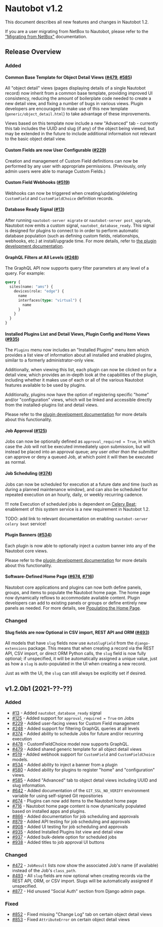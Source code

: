 # Nautobot v1.2

This document describes all new features and changes in Nautobot 1.2.

If you are a user migrating from NetBox to Nautobot, please refer to the ["Migrating from NetBox"](../installation/migrating-from-netbox.md) documentation.

## Release Overview

### Added

#### Common Base Template for Object Detail Views ([#479](https://github.com/nautobot/nautobot/issues/479), [#585](https://github.com/nautobot/nautobot/issues/585))

All "object detail" views (pages displaying details of a single Nautobot record) now inherit from a common base template, providing improved UI consistency, reducing the amount of boilerplate code needed to create a new detail view, and fixing a number of bugs in various views. Plugin developers are encouraged to make use of this new template (`generic/object_detail.html`) to take advantage of these improvements.

Views based on this template now include a new "Advanced" tab - currently this tab includes the UUID and slug (if any) of the object being viewed, but may be extended in the future to include additional information not relevant to the basic object detail view.

#### Custom Fields are now User Configurable ([#229](https://github.com/nautobot/nautobot/issues/229))

Creation and management of Custom Field definitions can now be performed by any user with appropriate permissions. (Previously, only admin users were able to manage Custom Fields.)

#### Custom Field Webhooks ([#519](https://github.com/nautobot/nautobot/issues/519))

Webhooks can now be triggered when creating/updating/deleting `CustomField` and `CustomFieldChoice` definition records.

#### Database Ready Signal ([#13](https://github.com/nautobot/nautobot/issues/13))

After running `nautobot-server migrate` or `nautobot-server post_upgrade`, Nautobot now emits a custom signal, `nautobot_database_ready`. This signal is designed for plugins to connect to in order to perform automatic database population (such as defining custom fields, relationships, webhooks, etc.) at install/upgrade time. For more details, refer to [the plugin development documentation](../plugins/development.md#populating-extensibility-features).

#### GraphQL Filters at All Levels ([#248](https://github.com/nautobot/nautobot/issues/248))

The GraphQL API now supports query filter parameters at any level of a query. For example:

```graphql
query {
  sites(name: "ams") {
    devices(role: "edge") {
      name
      interfaces(type: "virtual") {
        name
      }
    }
  }
}
```

#### Installed Plugins List and Detail Views, Plugin Config and Home Views ([#935](https://github.com/nautobot/nautobot/pull/935))

The `Plugins` menu now includes an "Installed Plugins" menu item which provides a list view of information about all installed and enabled plugins, similar to a formerly administrator-only view.

Additionally, when viewing this list, each plugin can now be clicked on for a detail view, which provides an in-depth look at the capabilities of the plugin, including whether it makes use of each or all of the various Nautobot features available to be used by plugins.

Additionally, plugins now have the option of registering specific "home" and/or "configuration" views, which will be linked and accessible directly from the installed-plugins list and detail views.

Please refer to the [plugin development documentation](../plugins/development.md) for more details about this functionality.

#### Job Approval ([#125](https://github.com/nautobot/nautobot/issues/125))

Jobs can now be optionally defined as `approval_required = True`, in which case the Job will not be executed immediately upon submission, but will instead be placed into an approval queue; any user *other than the submitter* can approve or deny a queued Job, at which point it will then be executed as normal.

#### Job Scheduling ([#374](https://github.com/nautobot/nautobot/issues/374))

Jobs can now be scheduled for execution at a future date and time (such as during a planned maintenance window), and can also be scheduled for repeated execution on an hourly, daily, or weekly recurring cadence.

!!! note
    Execution of scheduled jobs is dependent on [Celery Beat](https://docs.celeryproject.org/en/stable/userguide/periodic-tasks.html); enablement of this system service is a new requirement in Nautobot 1.2.

TODO: add link to relevant documentation on enabling `nautobot-server celery beat` service!

#### Plugin Banners ([#534](https://github.com/nautobot/nautobot/issues/534))

Each plugin is now able to optionally inject a custom banner into any of the Nautobot core views.

Please refer to the [plugin development documentation](../plugins/development.md) for more details about this functionality.

#### Software-Defined Home Page ([#674](https://github.com/nautobot/nautobot/pull/674), [#716](https://github.com/nautobot/nautobot/pull/716))

Nautobot core applications and plugins can now both define panels, groups, and items to populate the Nautobot home page. The home page now dynamically reflows to accommodate available content. Plugin developers can add to existing panels or groups or define entirely new panels as needed. For more details, see [Populating the Home Page](../development/homepage.md).

### Changed

#### Slug fields are now Optional in CSV import, REST API and ORM ([#493](https://github.com/nautobot/nautobot/issues/493))

All models that have `slug` fields now use `AutoSlugField` from the `django-extensions` package. This means that when creating a record via the REST API, CSV import, or direct ORM Python calls, the `slug` field is now fully optional; if unspecified, it will be automatically assigned a unique value, just as how a `slug` is auto-populated in the UI when creating a new record.

Just as with the UI, the `slug` can still always be explicitly set if desired.

## v1.2.0b1 (2021-??-??)

### Added

- [#13](https://github.com/nautobot/nautobot/issues/13) - Added `nautobot_database_ready` signal
- [#125](https://github.com/nautobot/nautobot/issues/125) - Added support for `approval_required = True` on Jobs
- [#229](https://github.com/nautobot/nautobot/issues/229) - Added user-facing views for Custom Field management
- [#248](https://github.com/nautobot/nautobot/issues/248) - Added support for filtering GraphQL queries at all levels
- [#374](https://github.com/nautobot/nautobot/issues/374) - Added ability to schedule Jobs for future and/or recurring execution
- [#478](https://github.com/nautobot/nautobot/issues/478) - CustomFieldChoice model now supports GraphQL.
- [#479](https://github.com/nautobot/nautobot/issues/479) - Added shared generic template for all object detail views
- [#519](https://github.com/nautobot/nautobot/issues/519) - Added webhook support for `CustomField` and `CustomFieldChoice` models.
- [#534](https://github.com/nautobot/nautobot/issues/534) - Added ability to inject a banner from a plugin
- [#580](https://github.com/nautobot/nautobot/issues/580) - Added ability for plugins to register "home" and "configuration" views.
- [#585](https://github.com/nautobot/nautobot/issues/585) - Added "Advanced" tab to object detail views including UUID and slug information.
- [#642](https://github.com/nautobot/nautobot/issues/642) - Added documentation of the `GIT_SSL_NO_VERIFY` environment variable for using self-signed Git repositories
- [#674](https://github.com/nautobot/nautobot/pull/674) - Plugins can now add items to the Nautobot home page
- [#716](https://github.com/nautobot/nautobot/pull/716) - Nautobot home page content is now dynamically populated based on installed apps and plugins.
- [#866](https://github.com/nautobot/nautobot/pull/866) - Added documentation for job scheduling and approvals
- [#879](https://github.com/nautobot/nautobot/pull/879) - Added API testing for job scheduling and approvals
- [#908](https://github.com/nautobot/nautobot/pull/908) - Added UI testing for job scheduling and approvals
- [#935](https://github.com/nautobot/nautobot/pull/935) - Added Installed Plugins list view and detail view
- [#937](https://github.com/nautobot/nautobot/issues/937) - Added bulk-delete option for scheduled jobs
- [#938](https://github.com/nautobot/nautobot/issues/938) - Added titles to job approval UI buttons

### Changed

- [#472](https://github.com/nautobot/nautobot/issues/472) - `JobResult` lists now show the associated Job's name (if available) instead of the Job's `class_path`.
- [#493](https://github.com/nautobot/nautobot/issues/493) - All `slug` fields are now optional when creating records via the REST API, ORM, or CSV import. Slugs will be automatically assigned if unspecified.
- [#877](https://github.com/nautobot/nautobot/pull/877) - Hid unused "Social Auth" section from Django admin page.

### Fixed

- [#852](https://github.com/nautobot/nautobot/issues/852) - Fixed missing "Change Log" tab on certain object detail views
- [#853](https://github.com/nautobot/nautobot/issues/853) - Fixed `AttributeError` on certain object detail views

